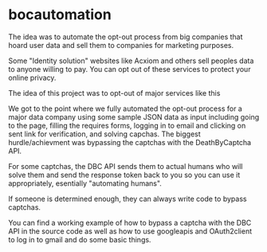 # bocautomation
The idea was to automate the opt-out process from big companies that hoard user data and sell them to companies for marketing purposes.

Some "Identity solution" websites like Acxiom and others sell peoples data to anyone willing to pay. You can opt out of these services to protect your online privacy. 

The idea of this project was to opt-out of major services like this

We got to the point where we fully automated the opt-out process for a major data company using some sample JSON data as input including going to the page, filling the requires forms, logging in to email and clicking on sent link for verification, and solving capchas. The biggest hurdle/achievment was bypassing the captchas with the DeathByCaptcha API.

For some captchas, the DBC API sends them to actual humans who will solve them and send the response token back to you so you can use it appropriately, esentially "automating humans".

If someone is determined enough, they can always write code to bypass captchas.

You can find a working example of how to bypass a captcha with the DBC API in the source code as well as how to use googleapis and OAuth2client to log in to gmail and do some basic things.



